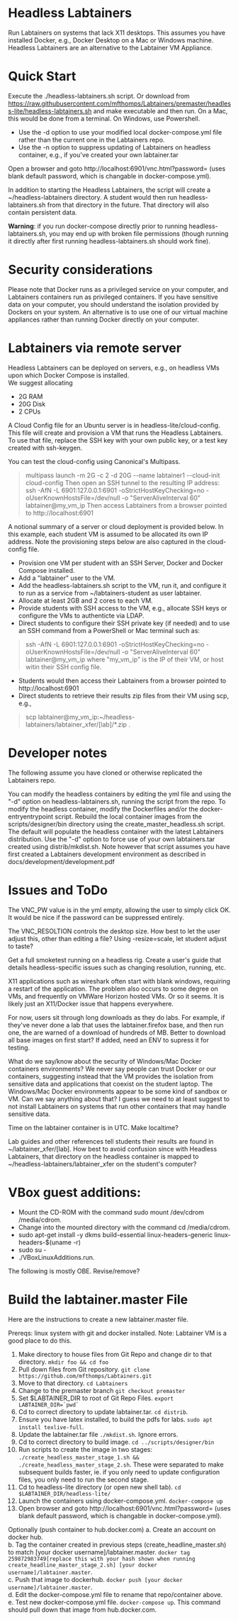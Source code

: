 # Headless Labtainers
Run Labtainers on systems that lack X11 desktops.  This assumes you have installed Docker, e.g., Docker Desktop on a Mac or
Windows machine.  Headless Labtainers are an alternative to the Labtainer VM Appliance.

# Quick Start 
Execute the ./headless-labtainers.sh script.  Or download from 
   https://raw.githubusercontent.com/mfthomps/Labtainers/premaster/headless-lite/headless-labtainers.sh 
and make executable and then run.
On a Mac, this would be done from a terminal.  On Windows, use Powershell.

* Use the -d option to use your modified local docker-compose.yml file rather than the current one in the Labtainers repo.
* Use the -n option to suppress updating of Labtainers on headless container, e.g., if you've created your own labtainer.tar

Open a browser and goto http://localhost:6901/vnc.html?password= (uses blank default password, which is changable in docker-compose.yml).  

In addition to starting the Headless Labtainers, the script will create a ~/headless-labtainers directory.  A student would then run
headless-labtainers.sh from that directory in the future.  That directory will also contain persistent data.

**Warning**: if you run docker-compose directly prior to running headless-labtainers.sh, you may end up with broken file 
permissions (though running it directly after first running headless-labtainers.sh should work fine).

# Security considerations
Please note that Docker runs as a privileged service on your computer, and Labtainers containers run as privileged containers.
If you have sensitive data on your computer, you should understand the isolation provided by Dockers on your system.  An alternative
is to use one of our virtual machine appliances rather than running Docker directly on your computer.

# Labtainers via remote server
Headless Labtainers can be deployed on servers, e.g., on headless VMs upon which Docker Compose is installed.  
We suggest allocating
* 2G RAM
* 20G Disk
* 2 CPUs

A Cloud Config file for an Ubuntu server is in headless-lite/cloud-config.  This file will create and provision
a VM that runs the Headless Labtainers.  To use that file, replace the SSH key with your own public key, or
a test key created with ssh-keygen.

You can test the cloud-config using Canonical's Multipass.
>    multipass launch -m 2G -c 2 -d 20G --name labtainer1 --cloud-init cloud-config
Then open an SSH tunnel to the resulting IP address:
>  ssh -AfN -L 6901:127.0.0.1:6901 -oStrictHostKeyChecking=no -oUserKnownHostsFile=/dev/null -o "ServerAliveInterval 60" labtainer@my\_vm\_ip 
Then access Labtainers from a browser pointed to http://localhost:6901

A notional summary
of a server or cloud deployment is provided below.  In this example, each student VM is assumed to be allocated its own IP address.  Note the provisioning
steps below are also captured in the cloud-config file.

* Provision one VM per student with an SSH Server, Docker and Docker Compose installed.
* Add a "labtainer" user to the VM.
* Add the headless-labtainers.sh script to the VM, run it, and configure it to run as a service from ~/labtainers-student as user labtainer.
* Allocate at least 2GB and 2 cores to each VM.
* Provide students with SSH access to the VM, e.g., allocate SSH keys or configure the VMs to authenticte via LDAP.
* Direct students to configure their SSH private key (if needed) and to use an SSH command from a PowerShell or Mac terminal such as:
>  ssh -AfN -L 6901:127.0.0.1:6901 -oStrictHostKeyChecking=no -oUserKnownHostsFile=/dev/null -o "ServerAliveInterval 60" labtainer@my\_vm\_ip
   where "my\_vm\_ip" is the IP of their VM, or host witin their SSH config file.
* Students would then access their Labtainers from a browser pointed to http://localhost:6901
* Direct students to retrieve their results zip files from their VM using scp, e.g.,
>  scp labtainer@my\_vm\_ip:~/headless-labtainers/labtainer\_xfer/[lab]/\*.zip .

# Developer notes
The following assume you have cloned or otherwise replicated the Labtainers repo.

You can modify the headless containers by editing the yml file and using the "-d" option on headless-labtainers.sh,
running the script from the repo.  To modify the headless container, modify the Dockerfiles and/or the docker-entryentrypoint script.
Rebuild the local container images from the scripts/designer/bin directory using the create\_master\_headless.sh script.
The default will populate the headless container with the latest Labtainers distribution.  Use the "-d" option to force use of your own
labtainers.tar created using distrib/mkdist.sh.  Note however that script assumes you have first created a Labtainers development
environment as described in docs/development/development.pdf

# Issues and ToDo

The VNC_PW value is in the yml empty, allowing the user to simply click OK.
It would be nice if the password can be suppressed entirely.

The VNC_RESOLTION controls the desktop size.  How best to let the user adjust this, other than editing a file?
Using -resize=scale, let student adjust to taste?

Get a full smoketest running on a headless rig.
Create a user's guide that details headless-specific issues such as changing resolution, running, etc.

X11 applications such as wireshark often start with blank windows, requiring a restart of the application.  The problem
also occurs to some degree on VMs, and frequently on VMWare Horizon hosted VMs.  Or so it seems.  It is likely just an
X11/Docker issue that happens everywhere.

For now, users sit through long downloads as they do labs.  For example, if they've never done a lab that uses the
labtainer.firefox base, and then run one, the are warned of a download of hundreds of MB.  Better to download all
base images on first start?   If added, need an ENV to supress it for testing.

What do we say/know about the security of Windows/Mac Docker containers environments?  We never say people can trust Docker or our 
containers, suggesting instead that the VM provides the isolation from sensitive data and applications that coexist on the student
laptop.  The Windows/Mac Docker environments appear to be some kind of
sandbox or VM.  Can we say anything about that?  I guess we need to at least suggest to not install Labtainers on systems that run other containers
that may handle sensitive data.

Time on the labtainer container is in UTC.  Make localtime?

Lab guides and other references tell students their results are found in ~/labtainer\_xfer/[lab].  How best to avoid confusion since
with Headless Labtainers, that directory on the headless container is mapped to ~/headless-labtainers/labtainer\_xfer on the student's computer?

# VBox guest additions:
* Mount the CD-ROM with the command sudo mount /dev/cdrom /media/cdrom.
* Change into the mounted directory with the command cd /media/cdrom.
* sudo apt-get install -y dkms build-essential linux-headers-generic linux-headers-$(uname -r)
* sudo su - 
* ./VBoxLinuxAdditions.run.


The following is mostly OBE.  Revise/remove?
# Build the labtainer.master File

Here are the instructions to create a new labtainer.master file.

Prereqs: linux system with git and docker installed.  Note: Labtainer VM is a good place to do this.

1. Make directory to house files from Git Repo and change dir to that directory. `mkdir foo && cd foo`
2. Pull down files from Git repository. `git clone  https://github.com/mfthomps/Labtainers.git`
3. Move to that directory.  `cd Labtainers`
4. Change to the premaster branch `git checkout premaster`
5. Set $LABTAINER_DIR to root of Git Repo Files. ``export LABTAINER_DIR=`pwd` ``
6. Cd to correct directory to update labtainer.tar. `cd distrib`. 
7. Ensure you have latex installed, to build the pdfs for labs. `sudo apt install texlive-full`.  
8. Update the labtainer.tar file `./mkdist.sh`.  Ignore errors.  
9. Cd to correct directory to build image. `cd ../scripts/designer/bin`
10. Run scripts to create the image in two stages: `./create_headless_master_stage_1.sh && ./create_headless_master_stage_2.sh`.  These were separated to make subsequent builds faster, ie. if you only need to update configuration files, you only need to run the second stage.
11. Cd to headless-lite directory (or open new shell tab). `cd $LABTAINER_DIR/headless-lite/`
12. Launch the containers using docker-compose.yml. `docker-compose up`
13. Open browser and goto http://localhost:6901/vnc.html?password= (uses blank default password, which is changable in docker-compose.yml).  

Optionally (push container to hub.docker.com)
a. Create an account on docker hub.  
b. Tag the container created in previous steps (create_headline_master.sh) to match [your docker username]/labtainer.master. `docker tag 259872983749[replace this with your hash shown when running create_headline_master_stage_2.sh] [your docker username]/labtainer.master`.  
c. Push that image to dockerhub. `docker push [your docker username]/labtainer.master`.  
d. Edit the docker-compose.yml file to rename that repo/container above.  
e. Test new docker-compose.yml file. `docker-compose up`.  This command should pull down that image from hub.docker.com.


